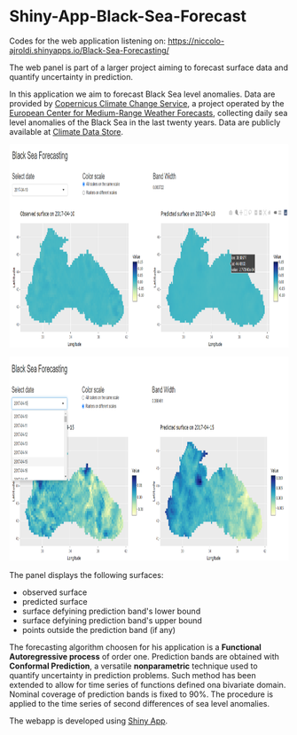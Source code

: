 # Shiny-App-Black-Sea-Forecast

Codes for the web application listening on: https://niccolo-ajroldi.shinyapps.io/Black-Sea-Forecasting/

The web panel is part of a larger project aiming to forecast surface data and quantify uncertainty in prediction. 

In this application we aim to forecast Black Sea level anomalies.
Data are provided by [Copernicus Climate Change Service](https://climate.copernicus.eu/), a project operated by the [European Center for Medium-Range Weather Forecasts](https://www.ecmwf.int/), collecting daily sea level anomalies of the Black Sea in the last twenty years. Data are publicly available at [Climate Data Store](https://cds.climate.copernicus.eu/cdsapp#!/dataset/satellite-sea-level-black-sea?tab=overview).

<p align="center">
  <img src="https://github.com/Niccolo-Ajroldi/Shiny-App-Black-Sea-Forecast/blob/master/Pics/Screenshot_APP_1.png" width="941.5" height="367.5" />
</p>

<p align="center">
  <img src="https://github.com/Niccolo-Ajroldi/Shiny-App-Black-Sea-Forecast/blob/master/Pics/Screenshot_APP_2.png" width="941.5" height="367.5" />
</p>

The panel displays the following surfaces:
- observed surface
- predicted surface
- surface defyining prediction band's lower bound
- surface defyining prediction band's upper bound
- points outside the prediction band (if any)

The forecasting algorithm choosen for his application is a **Functional Autoregressive process** of order one.
Prediction bands are obtained with **Conformal Prediction**, a versatile **nonparametric** technique used to quantify uncertainty in prediction problems. Such method has been extended to allow for time series of functions defined ona bivariate domain. Nominal coverage of prediction bands is fixed to 90%.
The procedure is applied to the time series of second differences of sea level anomalies.

The webapp is developed using [Shiny App](https://shiny.rstudio.com/).
